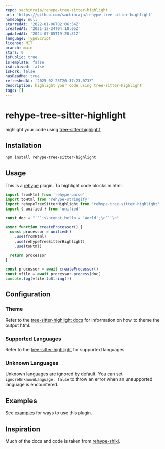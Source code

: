 ```yaml
---
repo: sachinraja/rehype-tree-sitter-highlight
url: 'https://github.com/sachinraja/rehype-tree-sitter-highlight'
homepage: null
starredAt: '2022-01-06T02:06:54Z'
createdAt: '2021-12-24T04:18:05Z'
updatedAt: '2024-07-05T19:20:51Z'
language: TypeScript
license: MIT
branch: main
stars: 9
isPublic: true
isTemplate: false
isArchived: false
isFork: false
hasReadMe: true
refreshedAt: '2025-02-25T20:37:23.073Z'
description: highlight your code using tree-sitter-highlight
tags: []
---
```


# rehype-tree-sitter-highlight

highlight your code using [tree-sitter-highlight](https://github.com/devongovett/tree-sitter-highlight)

## Installation

```sh
npm install rehype-tree-sitter-highlight
```

## Usage

This is a [rehype](https://github.com/rehypejs/rehype) plugin.
To highlight code blocks in html:

````js
import fromHtml from 'rehype-parse'
import toHtml from 'rehype-stringify'
import rehypeTreeSitterHighlight from 'rehype-tree-sitter-highlight'
import { unified } from 'unified'

const doc = "```js\nconst hello = 'World';\n```\n"

async function createProcessor() {
  const processor = unified()
    .use(fromHtml)
    .use(rehypeTreeSitterHighlight)
    .use(toHtml)

  return processor
}

const processor = await createProcessor()
const vfile = await processor.process(doc)
console.log(vfile.toString())
````

## Configuration

### Theme

Refer to the [tree-sitter-highlight docs](https://github.com/devongovett/tree-sitter-highlight#themes) for information on how to theme the output html.

### Supported Languages

Refer to the [tree-sitter-highlight](https://github.com/devongovett/tree-sitter-highlight/blob/054c85b01cb2cd52b819c7f2dbe2c026a3c96d40/src/lib.rs#L8-L14) for supported languages.

### Unknown Languages

Unknown languages are ignored by default. You can set `ignoreUnknownLanguage: false` to throw an error when an unsupported language is encountered.

## Examples

See [examples](https://github.com/sachinraja/rehype-tree-sitter-highlight/tree/main/examples) for ways to use this plugin.

## Inspiration

Much of the docs and code is taken from [rehype-shiki](https://github.com/stefanprobst/rehype-shiki).
